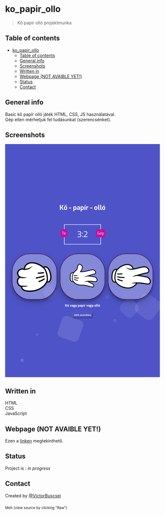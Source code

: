 # ko_papir_ollo
> Kő papír olló projektmunka

## Table of contents
- [ko_papir_ollo](#ko_papir_ollo)
  - [Table of contents](#table-of-contents)
  - [General info](#general-info)
  - [Screenshots](#screenshots)
  - [Written in](#written-in)
  - [Webpage (NOT AVAIBLE YET!)](#webpage-not-avaible-yet)
  - [Status](#status)
  - [Contact](#contact)

## General info
Basic kő papír olló játék HTML, CSS, JS használatával.\
Gép ellen mérhetjuk fel tudásunkat (szerencsénket).

## Screenshots
![Ingame Screenshot](./screenshot.png)

## Written in
HTML\
CSS\
JavaScript

## Webpage (NOT AVAIBLE YET!)
Ezen a [linken]() megtekinthető.

## Status
Project is : _in progress_

## Contact
Created by [@VictorBuscsei](https://github.com/VictorBuscsei) <br></br><sub> Meh (view source by clicking "Raw")</sub>
<!-- Azok a cseszett div-ek megőritenek:D-->